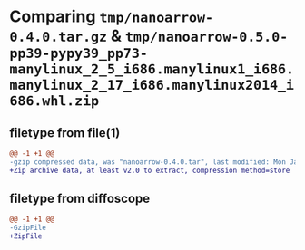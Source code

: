 # Comparing `tmp/nanoarrow-0.4.0.tar.gz` & `tmp/nanoarrow-0.5.0-pp39-pypy39_pp73-manylinux_2_5_i686.manylinux1_i686.manylinux_2_17_i686.manylinux2014_i686.whl.zip`

## filetype from file(1)

```diff
@@ -1 +1 @@
-gzip compressed data, was "nanoarrow-0.4.0.tar", last modified: Mon Jan 29 14:34:23 2024, max compression
+Zip archive data, at least v2.0 to extract, compression method=store
```

## filetype from diffoscope

```diff
@@ -1 +1 @@
-GzipFile
+ZipFile
```

